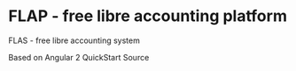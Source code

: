 # FLAP - free libre accounting platform

FLAS - free libre accounting system

Based on Angular 2 QuickStart Source

